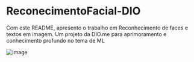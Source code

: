# ReconecimentoFacial-DIO

Com este README, apresento o trabalho em Reconhecimento de faces e textos em imagem.
Um projeto da DIO.me para aprimoramento e conhecimento profundo no tema de ML

![image](https://github.com/BrunoBirello/ReconecimentoFacial-DIO/assets/123588649/d2f21528-c940-4c49-8135-5f3e33a11468)
